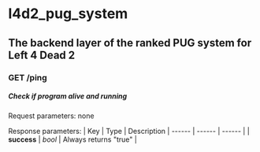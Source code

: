 
# l4d2_pug_system
## The backend layer of the ranked PUG system for Left 4 Dead 2

### GET /ping
##### Check if program alive and running
Request parameters: none

Response parameters:
| Key | Type | Description
| ------ | ------ | ------ |
| <strong>success</strong> | _bool_ | Always returns "true" |
